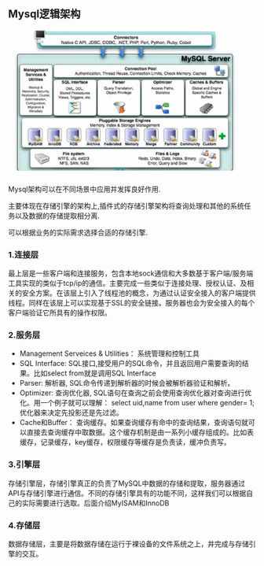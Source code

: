 ## Mysql逻辑架构

![image-20210925193350295](images/image-20210925193350295.png)

Mysql架构可以在不同场景中应用并发挥良好作用.

主要体现在存储引擎的架构上,插件式的存储引擎架构将查询处理和其他的系统任务以及数据的存储提取相分离.

可以根据业务的实际需求选择合适的存储引擎.



### 1.连接层

 最上层是一些客户端和连接服务，包含本地sock通信和大多数基于客户端/服务端工具实现的类似于tcp/ip的通信。主要完成一些类似于连接处理、授权认证、及相关的安全方案。在该层上引入了线程池的概念，为通过认证安全接入的客户端提供线程。同样在该层上可以实现基于SSL的安全链接。服务器也会为安全接入的每个客户端验证它所具有的操作权限。



### 2.服务层

- Management Serveices & Utilities： 系统管理和控制工具  
- SQL Interface: SQL接口,接受用户的SQL命令，并且返回用户需要查询的结果。比如select from就是调用SQL Interface
- Parser: 解析器, SQL命令传递到解析器的时候会被解析器验证和解析。 
- Optimizer: 查询优化器, SQL语句在查询之前会使用查询优化器对查询进行优化。用一个例子就可以理解： select uid,name from user where  gender= 1; 优化器来决定先投影还是先过滤。
- Cache和Buffer： 查询缓存。如果查询缓存有命中的查询结果，查询语句就可以直接去查询缓存中取数据。这个缓存机制是由一系列小缓存组成的。比如表缓存，记录缓存，key缓存，权限缓存等缓存是负责读，缓冲负责写。



### 3.引擎层

存储引擎层，存储引擎真正的负责了MySQL中数据的存储和提取，服务器通过API与存储引擎进行通信。不同的存储引擎具有的功能不同，这样我们可以根据自己的实际需要进行选取。后面介绍MyISAM和InnoDB



### 4.存储层

  数据存储层，主要是将数据存储在运行于裸设备的文件系统之上，并完成与存储引擎的交互。